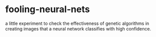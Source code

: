 # fooling-neural-nets
a little experiment to check the effectiveness of genetic algorithms in creating images that a neural network classifies with high confidence.
